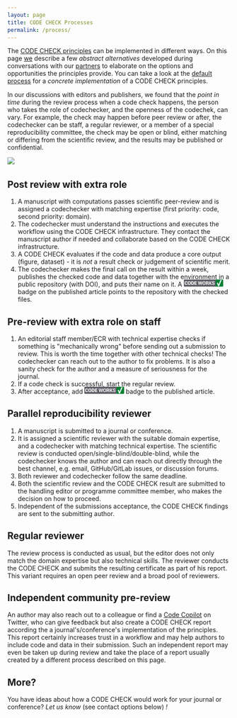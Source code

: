 ```yaml
---
layout: page
title: CODE CHECK Processes
permalink: /process/
---
```


The [CODE CHECK principles](/) can be implemented in different ways.
On this page [we](/team) describe a few _abstract alternatives_ developed during conversations with our [partners](/team#partners) to elaborate on the options and opportunities the principles provide.
You can take a look at the [default process](/techexample) for a _concrete implementation_ of a CODE CHECK principles.

In our discussions with editors and publishers, we found that the _point in time_ during the review process when a code check happens, the person who takes the role of codechecker, and the openness of the codechek, can vary.
For example, the check may happen before peer review or after, the codechecker can be staff, a regular reviewer, or a member of a special reproducibility committee, the check may be open or blind, either matching or differing from the scientific review, and the results may be published or confidential.

<img src="https://docs.google.com/drawings/d/e/2PACX-1vQFaeUaBVzc1g39rGRfD9TKJkpC-Je3VY0fd0kClv_EQ-2Xcqr5ZlTYC5SeNtBuLA_UvrLbf_SSQ8Qm/pub?w=770&amp;h=271">

## Post review with extra role

1. A manuscript with computations passes scientific peer-review and is assigned a codechecker with matching expertise (first priority: code, second priority: domain).
1. The codechecker must understand the instructions and executes the workflow using the CODE CHECK infrastructure.
   They contact the manuscript author if needed and collaborate based on the CODE CHECK infrastructure.
1. A CODE CHECK evaluates if the code and data produce a core output (figure, dataset) - it is _not_ a result check or judgement of scientific merit.
1. The codechecker makes the final call on the result within a week, publishes the checked code and data together with the environment in a public repository (with DOI), and puts their name on it. A <img src="/img/codeworks-badge.svg" alt="CODE CHECK badge" height="16" style="margin-top: -4px;" /> badge on the published article points to the repository with the checked files.

## Pre-review with extra role on staff

1. An editorial staff member/ECR with technical expertise checks if something is "mechanically wrong" before sending out a submission to review.
   This is worth the time together with other technical checks! The codechecker can reach out to the author to fix problems.
   It is also a sanity check for the author and a measure of seriousness for the journal.
1. If a code check is successful, start the regular review.
1. After acceptance, add <img src="/img/codeworks-badge.svg" alt="CODE CHECK badge" height="16" style="margin-top: -4px;" /> badge to the published article.

## Parallel reproducibility reviewer

1. A manuscript is submitted to a journal or conference.
1. It is assigned a scientific reviewer with the suitable domain expertise, and a codechecker with matching technical expertise.
   The scientific review is conducted open/single-blind/double-blind, while the codechecker knows the author and can reach out directly through the best channel, e.g. email, GitHub/GitLab issues, or discussion forums.
1. Both reviewer and codechecker follow the same deadline.
1. Both the scientific review and the CODE CHECK result are submitted to the handling editor or programme committee member, who makes the decision on how to proceed.
1. Independent of the submissions acceptance, the CODE CHECK findings are sent to the submitting author.

## Regular reviewer

The review process is conducted as usual, but the editor does not only match the domain expertise but also technical skills.
The reviewer conducts the CODE CHECK and submits the resulting certificate as part of his report.
This variant requires an open peer review and a broad pool of reviewers.

## Independent community pre-review

An author may also reach out to a colleague or find a [Code Copilot](https://twitter.com/Code_Copilot) on Twitter, who can give feedback but also create a CODE CHECK report according the a journal's/conference's implementation of the principles.
This report certainly increases trust in a workflow and may help authors to include code and data in their submission.
Such an independent report may even be taken up during review and take the place of a report usually created by a different process described on this page.

## More?

You have ideas about how a CODE CHECK would work for your journal or conference? _Let us know_ (see contact options below) _!_
